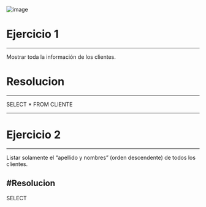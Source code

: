 ![image](https://github.com/user-attachments/assets/2b7b7130-80ab-42c5-ad20-336613ef9574)

# Ejercicio 1
---

Mostrar toda la información de los clientes.

# Resolucion
---

SELECT * FROM CLIENTE

---

# Ejercicio 2
---

Listar solamente el “apellido y nombres” (orden descendente) de todos los clientes.

#Resolucion
---
SELECT 
